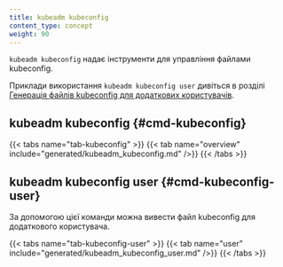 ```yaml
---
title: kubeadm kubeconfig
content_type: concept
weight: 90
---
```


`kubeadm kubeconfig` надає інструменти для управління файлами kubeconfig.

Приклади використання `kubeadm kubeconfig user` дивіться в розділі [Генерація файлів kubeconfig для додаткових користувачів](/docs/tasks/administer-cluster/kubeadm/kubeadm-certs#kubeconfig-additional-users).

## kubeadm kubeconfig {#cmd-kubeconfig}

{{< tabs name="tab-kubeconfig" >}}
{{< tab name="overview" include="generated/kubeadm_kubeconfig.md" />}}
{{< /tabs >}}

## kubeadm kubeconfig user {#cmd-kubeconfig-user}

За допомогою цієї команди можна вивести файл kubeconfig для додаткового користувача.

{{< tabs name="tab-kubeconfig-user" >}}
{{< tab name="user" include="generated/kubeadm_kubeconfig_user.md" />}}
{{< /tabs >}}
